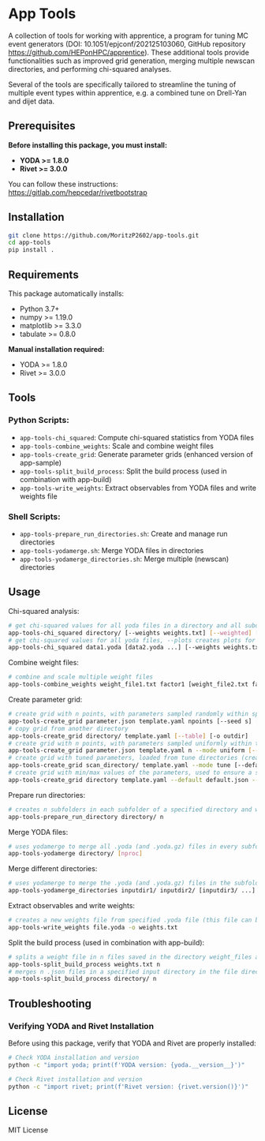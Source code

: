 # App Tools

A collection of tools for working with apprentice, a program for tuning MC event generators (DOI: 10.1051/epjconf/202125103060, GitHub repository https://github.com/HEPonHPC/apprentice).
These additional tools provide functionalities such as improved grid generation, merging multiple newscan directories, and performing chi-squared analyses.

Several of the tools are specifically tailored to streamline the tuning of multiple event types within apprentice, e.g. a combined tune on Drell-Yan and dijet data.

## Prerequisites

**Before installing this package, you must install:**

- **YODA >= 1.8.0**
- **Rivet >= 3.0.0**

You can follow these instructions: https://gitlab.com/hepcedar/rivetbootstrap

## Installation

```bash
git clone https://github.com/MoritzP2602/app-tools.git
cd app-tools
pip install .
```

## Requirements

This package automatically installs:
- Python 3.7+
- numpy >= 1.19.0
- matplotlib >= 3.3.0
- tabulate >= 0.8.0

**Manual installation required:**
- YODA >= 1.8.0
- Rivet >= 3.0.0

## Tools

### Python Scripts:
- `app-tools-chi_squared`: Compute chi-squared statistics from YODA files
- `app-tools-combine_weights`: Scale and combine weight files
- `app-tools-create_grid`: Generate parameter grids (enhanced version of app-sample)
- `app-tools-split_build_process`: Split the build process (used in combination with app-build)
- `app-tools-write_weights`: Extract observables from YODA files and write weights file

### Shell Scripts:
- `app-tools-prepare_run_directories.sh`: Create and manage run directories
- `app-tools-yodamerge.sh`: Merge YODA files in directories
- `app-tools-yodamerge_directories.sh`: Merge multiple (newscan) directories

## Usage

Chi-squared analysis: 
```bash
# get chi-squared values for all yoda files in a directory and all subdirectories (e.g. newscan/), use --tags to filter .yoda files (e.g. git hash)
app-tools-chi_squared directory/ [--weights weights.txt] [--weighted] [--tags tag1 tag2]
# get chi-squared values for all yoda files, --plots creates plots for each analysis, --default creates additional ratio plots
app-tools-chi_squared data1.yoda [data2.yoda ...] [--weights weights.txt] [--labels label1 label2 ...] [--plots] [--default default.yoda] [--default_label default_label]
```
Combine weight files:
```bash
# combine and scale multiple weight files
app-tools-combine_weights weight_file1.txt factor1 [weight_file2.txt factor2 ...] -o combined.txt
```
Create parameter grid:
```bash
# create grid with n points, with parameters sampled randomly within specified intervalls (same function as app-sample)
app-tools-create_grid parameter.json template.yaml npoints [--seed s] [--table] [-o outdir] (--mode random)
# copy grid from another directory
app-tools-create_grid directory/ template.yaml [--table] [-o outdir]
# create grid with n points, with parameters sampled uniformly within the specified intervalls
app-tools-create_grid parameter.json template.yaml n --mode uniform [--table] [-o outdir]
# create grid with tuned parameters, loaded from tune directories (created with app-tune2) within specified directory
app-tools-create_grid scan_directory/ template.yaml --mode tune [--default default.json] [--tune_tag foldertag] [-o outdir]
# create grid with min/max values of the parameters, used to ensure a suitable parameter range
app-tools-create_grid directory template.yaml --default default.json --mode minmax [-o outdir]
```
Prepare run directories:
```bash
# creates n subfolders in each subfolder of a specified directory and writes path to new subfolders in run_directories.txt file (skips subfolders, that already have subfolders)
app-tools-prepare_run_directory directory/ n
```
Merge YODA files:
```bash
# uses yodamerge to merge all .yoda (and .yoda.gz) files in every subfolder of a specified directory
app-tools-yodamerge directory/ [nproc]
```
Merge different directories:
```bash
# uses yodamerge to merge the .yoda (and .yoda.gz) files in the subfolders with the same name (and params.dat file) from all input directories (e.g. to merge multiple newscan directories)
app-tools-yodamerge_directories inputdir1/ inputdir2/ [inputdir3/ ...] outdir/ [nproc]
```
Extract observables and write weights:
```bash
# creates a new weights file from specified .yoda file (this file can be used for app-build)
app-tools-write_weights file.yoda -o weights.txt
```
Split the build process (used in combination with app-build):
```bash
# splits a weight file in n files saved in the directory weight_files and writes the path to each file in weight_files.txt
app-tools-split_build_process weights.txt n
# merges n .json files in a specified input directory in the file directory.json
app-tools-split_build_process directory/ n
```

## Troubleshooting

### Verifying YODA and Rivet Installation

Before using this package, verify that YODA and Rivet are properly installed:

```bash
# Check YODA installation and version
python -c "import yoda; print(f'YODA version: {yoda.__version__}')"

# Check Rivet installation and version  
python -c "import rivet; print(f'Rivet version: {rivet.version()}')"
```

## License

MIT License
